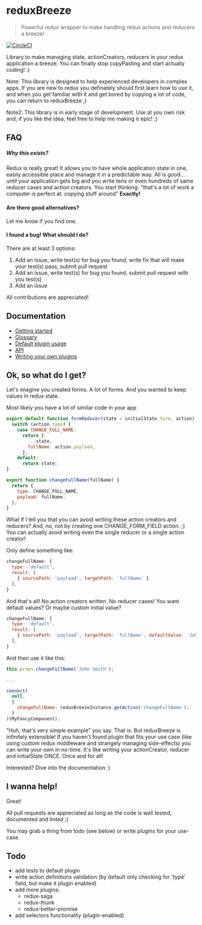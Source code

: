 # reduxBreeze
>Powerful redux wrapper to make handling redux actions and reducers a breeze!

[![CircleCI](https://circleci.com/gh/Lukasz-pluszczewski/reduxBreeze.svg?style=svg)](https://circleci.com/gh/Lukasz-pluszczewski/reduxBreeze)

Library to make managing state, actionCreators, reducers in your redux application a breeze. You can finally stop copyPasting and start actually coding! :)

Note: This library is designed to help experienced developers in complex apps. If you are new to redux you definately should first learn how to use it, and when you get familiar with it and get bored by copying a lot of code, you can return to reduxBreeze ;)

Note2: This library is in early stage of development. Use at you own risk and, if you like the idea, feel free to help me making it epic! ;)

## FAQ
##### Why this exists?
Redux is really great! It allows you to have whole application state in one, easily accessible place and manage it in a predictable way. All is good... until your application gets big and you write tens or even hundreds of same reducer cases and action creators. You start thinking: "that's a lot of work a computer is perfect at: copying stuff around"
**Exactly!**

#### Are there good alternatives?
Let me know if you find one.

#### I found a bug! What should I do?
There are at least 3 options:
1. Add an issue, write test(s) for bug you found, write fix that will make your test(s) pass, submit pull request
2. Add an issue, write test(s) for bug you found, submit pull request with you test(s)
3. Add an issue

All contributions are appreciated!

## Documentation
 * [Getting started](docs/gettingStarted.md)
 * [Glossary](docs/glossary.md)
 * [Default plugin usage](docs/defaultPlugin.md)
 * [API](docs/api.md)
 * [Writing your own plugins](docs/writingPlugin.md)

## Ok, so what do I get?
Let's imagine you created forms. A lot of forms. And you wanted to keep values in redux state.

Most likely you have a lot of similar code in your app
```javascript
export default function formReducer(state = initialState.form, action) {
  switch (action.type) {
    case CHANGE_FULL_NAME:
      return {
        ...state,
        fullName: action.payload,
      };
    default:
      return state;
}

export function changeFullName(fullName) {
  return {
    type: CHANGE_FULL_NAME,
    payload: fullName,
  };
}
```

What if I tell you that you can avoid writing these action creators and reducers? And, no, not by creating one CHANGE_FORM_FIELD action. ;) You can actually avoid writing even the single reducer or a single action creator!

Only define something like:
```javascript
changeFullName: {
  type: 'default',
  result: [
    { sourcePath: 'payload', targetPath: 'fullName' }
  ],
}
```
And that's all! No action creators written. No reducer cases! You want default values? Or maybe custom initial value?
```javascript
changeFullName: {
  type: 'default',
  result: [
    { sourcePath: 'payload', targetPath: 'fullName', defaultValue: 'John Doe', initialValue: 'No full name here yet' }
  ],
}
```
And then use it like this:
```javascript
this.props.changeFullName('John Smith');

...

connect(
  null,
  {
    changeFullName: reduxBreezeInstance.getAction('changeFullName'),
  }
)(MyFancyComponent);
```

"Huh, that's very simple example" you say. That is. But reduxBreeze is infinitely extensible! If you haven't found plugin that fits your use case (like using custom redux middleware and strangely managing side-effects) you can write your own in no-time. It's like writing your actionCreator, reducer and initialState ONCE. Once and for all!

Interested?
Dive into the documentation :)

## I wanna help!
Great!

All pull requests are appreciated as long as the code is well tested, documented and linted ;)

You may grab a thing from todo (see below) or write plugins for your use-case.

## Todo
 * add tests to default plugin
 * write action definitions validation (by default only checking for 'type' field, but make it plugin enabled)
 * add more plugins:
   * redux-saga
   * redux-thunk
   * redux-better-promise
 * add selectors functionality (plugin-enabled)
